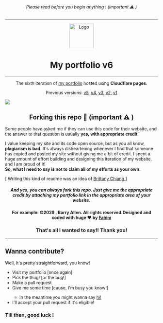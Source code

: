 <h6 align="center">
  Please read before you begin anything ! (important ⚠️ )
</h6>
<hr>
<div align="center">
  <img alt="Logo" src="https://mahtamun-hoque-fahim.github.io/assets/media/favicon.png" height="80vh" />
</div>
<h1 align="center">
  My portfolio v6
</h1>
<hr>
<p align="center">
  The sixth iteration of <a href="https://fahim.pages.dev/?ref=github-readme" target="_blank">my portfolio</a> hosted using <b>Cloudflare pages</b>.
<p align="center">
  Previous versions:
  <a href="https://github.com/mahtamun-hoque-fahim/portfolio-v5/?ref=github-readme" target="_blank">v5</a>,
  <a href="https://github.com/mahtamun-hoque-fahim/portfolio-v4/?ref=github-readme" target="_blank">v4</a>,
  <a href="https://github.com/mahtamun-hoque-fahim/portfolio-v3/?ref=github-readme" target="_blank">v3</a>,
    <a href="https://github.com/mahtamun-hoque-fahim/portfolio-v2/?ref=github-readme" target="_blank">v2</a>,
    <a href="https://github.com/mahtamun-hoque-fahim/portfolio-v1/?ref=github-readme" target="_blank">v1</a>
</p>

<img src="https://raw.githubusercontent.com/mahtamun-hoque-fahim/mahtamun-hoque-fahim.github.io/main/assets/media/site-preview.png" align="center">

<h2 align="center">Forking this repo 🎯 (important ⚠️ )</h2>

<p>Some people have asked me if they can use this code for their website, and the answer to that question is usually <b>yes, with appropriate credit</b>.

<p>I value keeping my site and its code open source, but as you all know, <b>plagiarism is bad</b>. It's always disheartening whenever I find that someone has copied and pasted my site without giving me a bit of credit. I spent a huge amount of effort building and designing this iteration of my website, and I am proud of it! <br> <b>So, what I need to say is not to claim all of my efforts as your own</b>.</p>
<p font-size="5px">[ Writing this kind of readme was an idea of <a href="https://brittanychiang.com/?ref=fahim.pages.dev" target="_blank">Brittany Chiang </a> ] </p>

<h5 align="center">And <b>yes</b>, you can always fork this repo. Just give me the appropriate credit by attaching my portfolio link in the appropriate area of your website.</h5>
<h4 align="center">For example: ©2029 , Barry Allen. All rights reserved.Designed and coded with huge ❤️ by <a href="https://fahim.pages.dev/?ref=anonomous_user" target="_blank">Fahim</a></h4>
  <h3 align="center">That's all I wanted to say!! Thank you! </h3>

<hr>
<h2> Wanna contribute?</h2>
<p> Well, It's pretty straightforward, you know!</p>
<ul>
  <li>Visit my portfolio [once again]</li>
  <li>Pick the thug! [or the bug!] </li>
  <li>Make a pull request</li>
  <li>Give me some time [cause, I'm busy you know!]</li>
    <ul>
      <li>In the meantime you might wanna say <a href="mailto:mahtamunhoquefahim@pm.me?subject=Hellow Fahim !!&body=Your text here" target="_blank"
                                                rel="noopener">hi! </a>
      </li>
    </ul>
  <li>I'll accept your pull request if it's eligible!</li>
  </ul>
  <h3>Till then, good luck !</h3>
  
    
